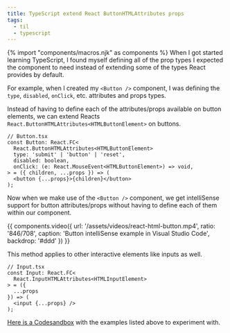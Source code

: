 ```yaml
---
title: TypeScript extend React ButtonHTMLAttributes props
tags:
  - til
  - typescript
---
```

{% import "components/macros.njk" as components %}
When I got started learning TypeScript, I found myself defining all of the prop types I expected the component to need instead of extending some of the types React provides by default.

For example, when I created my `<Button />` component, I was defining the `type`, `disabled`, `onClick`, etc. attributes and props types.

Instead of having to define each of the attributes/props available on button elements, we can extend Reacts `React.ButtonHTMLAttributes<HTMLButtonElement>` on buttons.

```js/2/3-5
// Button.tsx
const Button: React.FC<
  React.ButtonHTMLAttributes<HTMLButtonElement>
  type: 'submit' | 'button' | 'reset',
  disabled: boolean,
  onClick: (e: React.MouseEvent<HTMLButtonElement>) => void,
> = ({ children, ...props }) => (
  <button {...props}>{children}</button>
);
```

Now when we make use of the `<Button />` component, we get intelliSense support for button attributes/props without having to define each of them within our component.

{{ components.video({
  url: '/assets/videos/react-html-button.mp4',
  ratio: '846/708',
  caption: 'Button intelliSense example in Visual Studio Code',
  backdrop: '#ddd'
}) }}

This method applies to other interactive elements like inputs as well.

```js/2
// Input.tsx
const Input: React.FC<
  React.InputHTMLAttributes<HTMLInputElement>
> = ({
  ...props
}) => (
  <input {...props} />
);
```

[Here is a Codesandbox](https://codesandbox.io/s/agitated-fog-tx47f?file=/src/Input.tsx:33-143) with the examples listed above to experiment with.


